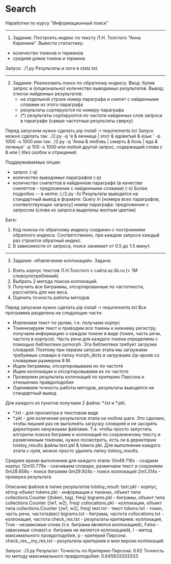 Search
======

Наработки по курсу "Информационный поиск"

-----------------------------------------
1) Задание:
Построить индекс по тексту Л.Н. Толстого "Анна Каренина". Вывести статистику:
 - количество токенов и терминов
 - средняя длина токена и термина


Запуск: ./1.py
Результаты и логи в stats.txt.

------------------------------------------
2) Задание: Реализовать поиск по обратному индексу.
Ввод: булев запрос и (опционально) количество выводимых результатов.
Вывод: список найденных результатов:
    - на отдельной строке номер параграфа и снипет с найденными словами из этого параграфа
    - результаты сортируются по номеру параграфа
    - (*) результаты сортируются по частоте найденных слов запроса в параграфе (самые частотные результаты сверху)


Перед запуском нужно сделать pip install -r requirements.txt
Запуск можно сделать так:
    ./2.py -q 'я & яичница | этот & ядовитый & язык ' -p 1000 -s 1000
или так:
    ./2.py -q 'Анна & любовь | смерть & боль | еда & печенье' -p 100 -s 1000
или любой другой запрос, содержащий слова с & или | (без скобок и отрицания)

Поддерживаемые опции:
 - запрос (-q)
 - количество выводимых параграфов (-p)
 - количество снипеттов в найденном параграфе (в качестве снипеттов - предложение с найденными словами) (-s)
Более подробно -- в хелпе: (./2.py -h)
Результаты выводятся на стандартный вывод в формате:
    Query in [номера всех параграфов, соответствующих запросу]
    номер параграфа:
        предложение с запросом (слова из запроса выделены желтым цветом)

Баги:
1. Код поиска по обратному индексу соединен с построением обратного индекса. Соответственно, при каждом запросе каждый раз строится обратный индекс.
2. В зависимости от запроса, поиск занимает от 0.5 до 1.5 минут.

------------------------------------------
3) Задание: «Извлечение коллокаций».
Задача:
1. Взять корпус текстов Л.Н.Толстого с сайта az.lib.ru (> 1М словоупотреблений).
2. Выбрать 2 метода поиска коллокаций.
3. Получить все биграммы, отсортированные по частотности, рассчитать для
них веса.
4. Оценить точность работы методов

Перед запуском нужно сделать pip install -r requirements.txt
Вся программа разделена на следующие части:
 - Извлекаем текст по урлам, т.е. получаем корпус
 - Токенизируем текст и приводим все токены к нижнему регистру, получаем информацию о каждом токене в виде (токен, часть речи, частота в корпусе). Часть речи для каждого токена определяем с помощью библиотеки pymorph. Эта библиотека требует загрузки словарей. Поэтому при первом запуске этапа мы загружаем требуемые словари в папку morph_dicts и загружаем zip-архив со словарями размером 8 М.
 - Ищем биграммы, отсортировываем их по частоте
 - Ищем коллокации и отсортировываем их по частоте
 - Проверяем результаты коллокаций по критерию Пирсона и отношению правдоподобия
 - Оцениваем точность работы методов, результаты выводятся на стандартный вывод

Для каждого из пунктов получаем 2 файла: *.txt и *.pkl.
 - *.txt - для просмотра в текстовом виде
 - *.pkl - для излечения результатов этапа на любом шаге. Это сделано, чтобы лишний раз не выполнять загрузку словарей и не засорять директорию ненужными файлами. Т.е. чтобы просто запустить алгоритм поиска биграмм и коллокаций по сохраненному тексту и размеченным токенам, нужно посмотреть, есть ли в дериктории tolstoy_results файлы text.pkl & tokens.pkl.
Для выполнения каждого этапа с нуля, можно просто удалить папку tolstoy_results.

Среднее время выполнения для каждого этапа:
0m49.716s - создаем корпус
12m10.779s - скачиваем словари, размечаем текст и сохраняем
0m28.658s - поиск биграмм
0m29.924s - поиск коллокаций
2m1.314s - проверка результата

Описание файлов в папке результатов tolstoy_result:
text.pkl - корпус, string-объект
tokens.pkl - информация о токенах, объект типа collections.Counter {(token, tag), freq}
bigrams.pkl - биграмы, объект типа collections.Counter {(w1, w2), freq}
collocations.pkl - коллокации, объект типа collections.Counter {(w1, w2), freq}
text.txt - текст
tokens.txt - токен, часть речи, частота(вес)
bigrams.txt - биграма, частота
collocations.txt - коллокация, частота
check_res.txt - результаты критериев: коллокация, True - независмые слова (т.е. биграма является коллокацией), False - зависимые слова(т.е. биграма не является коллокацией), l - метод максимального провдоподобия, p - критерий Пирсона.
check_res__my_res.txt - результаты критериев и мои версии коллокаций

Запуск: ./3.py
Результат:
Точность по Критерию Пирсона:  0.62
Точность по методу максимального правдоподобия:  0.645833333333

